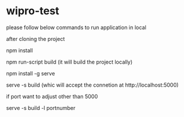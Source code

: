 # wipro-test

please follow below commands to run application in local

after cloning the project

npm install

npm run-script build (it will build the project locally)

npm install -g serve

serve -s build (whic will accept the connetion at http://localhost:5000)

if port want to adjust other than 5000

serve -s build -l portnumber
